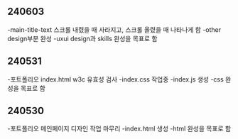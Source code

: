 ## 240603

-main-title-text 스크롤 내렸을 때 사라지고, 스크롤 올렸을 때 나타나게 함
-other design부분 완성
-uxui design과 skills 완성을 목표로 함

## 240531

-포트폴리오 index.html w3c 유효성 검사
-index.css 작업중
-index.js 생성
-css 완성을 목표로 함

## 240530

-포트폴리오 메인페이지 디자인 작업 마무리
-index.html 생성
-html 완성을 목표로 함
